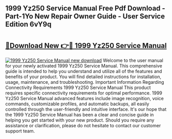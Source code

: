 ## 1999 Yz250 Service Manual Free Pdf Download - Part-1Yo New Repair Owner Guide - User Service Edition 6vY9q

# <h2><a href="http://bc98862.oget.top/?id=1999+Yz250+Service+Manual">🔗Download New 👉🔴 1999 Yz250 Service Manual</a></h2>

[![1999 Yz250 Service Manual new download](https://i.imgur.com/5g1atiW.png)](http://bc98862.oget.top/?id=1999+Yz250+Service+Manual)
Welcome to the user manual for your newly activated 1999 Yz250 Service Manual. This comprehensive guide is intended to help you understand and utilize all of the features and benefits of your product. You will find detailed instructions for installation, usage, maintenance, and troubleshooting. Important Information Regarding Connectivity Requirements 1999 Yz250 Service Manual This product requires specific connectivity requirements for optimal performance. 1999 Yz250 Service Manual advanced features include image recognition, voice commands, customizable profiles, and automatic backups, all easily controlled through the user-friendly and intuitive interface. It's our hope that the 1999 Yz250 Service Manual has been a clear and concise guide in helping you get started with your new product. Should you require any assistance or clarification, please do not hesitate to contact our customer support team.
